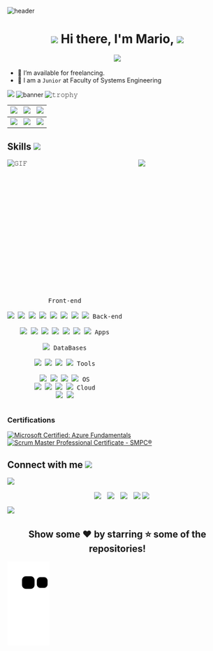 ![header](https://media.licdn.com/dms/image/C4D16AQGBAINMu60vhw/profile-displaybackgroundimage-shrink_350_1400/0/1659618641473?e=1691625600&v=beta&t=4Qjp5ePTczw_fuYEyx6BIfoKB6kxrQMojsKRIEM07aE)

<h1 align="center">
  <img src="GIF/Earth.gif" width="24px">
  Hi there, I'm Mario, <img src="https://media.giphy.com/media/12oufCB0MyZ1Go/giphy.gif" width="50">
</h1>

<p align="center">
  <img src="https://readme-typing-svg.herokuapp.com?font=monospace&color=00ffd2&size=25&center=true&vCenter=true&lines=A+Passionate+Learner!;Open+Source+Contributor">
</p>

- 🤝 I’m available for freelancing. 
- :school: I am a `Junior` at Faculty of Systems Engineering

<img src="https://user-images.githubusercontent.com/73097560/115834477-dbab4500-a447-11eb-908a-139a6edaec5c.gif"></a>
![banner](https://user-images.githubusercontent.com/109308073/202793525-b2d35c97-1687-46ed-a44a-86504d86c81c.png)
![𝚝𝚛𝚘𝚙𝚑𝚢](https://github-profile-trophy.vercel.app/?username=Mgodoyd&column=9&margin-w=15&margin-h=15&no-bg=true&no-frame=true&theme=juicyfresh)

|![](http://github-profile-summary-cards.vercel.app/api/cards/stats?username=Mgodoyd&theme=github_dark)|![](http://github-profile-summary-cards.vercel.app/api/cards/productive-time?username=Mgodoyd&theme=github_dark&utcOffset=8)|![](http://github-profile-summary-cards.vercel.app/api/cards/profile-details?username=Mgodoyd&theme=github_dark)|
|---|---|---|
|![](http://github-profile-summary-cards.vercel.app/api/cards/repos-per-language?username=Mgodoyd&theme=github_dark)|![](http://github-profile-summary-cards.vercel.app/api/cards/most-commit-language?username=Mgodoyd&theme=github_dark)|<img width="200" src="https://github-readme-stats.vercel.app/api/top-langs/?username=Mgodoyd&text_color=FFFFFF&bg_color=0e1116&title_color=blue&langs_count=50&layout=compact&hide_border=true" />



<h2> Skills <img src = "https://media2.giphy.com/media/QssGEmpkyEOhBCb7e1/giphy.gif?cid=ecf05e47a0n3gi1bfqntqmob8g9aid1oyj2wr3ds3mg700bl&rid=giphy.gif" width = 4%></h2>
<img src="https://user-images.githubusercontent.com/73097560/115834477-dbab4500-a447-11eb-908a-139a6edaec5c.gif"></a>
<img align="left" height="300px" width="300px" alt="𝙶𝙸𝙵" src="https://camo.githubusercontent.com/3b7c592ede97b6138ffd4b1cc1541c2f3b11fd39/687474703a2f2f33312e6d656469612e74756d626c722e636f6d2f31376665613932306666333665663466356238373764353231366137616164392f74756d626c725f6d6f39786a65387a5a34317163626975666f315f313238302e676966"/>

<p style="display: inline-block;" align="center">
  <kbd>
    <kbd>Front-end</kbd>
    <br>
    <br>
    <img width="30px" src="https://cdn.jsdelivr.net/gh/devicons/devicon/icons/html5/html5-original.svg" /> 
    <img width="30px" src="https://cdn.jsdelivr.net/gh/devicons/devicon/icons/css3/css3-plain.svg" /> 
    <img width="30px" src="https://cdn.jsdelivr.net/gh/devicons/devicon/icons/javascript/javascript-original.svg" />
    <img width="30px" src="https://cdn.jsdelivr.net/gh/devicons/devicon/icons/bootstrap/bootstrap-original.svg" />
    <img width="30px" src="https://cdn.jsdelivr.net/gh/devicons/devicon/icons/react/react-original.svg" />
    <img width="30px" src="https://cdn.jsdelivr.net/gh/devicons/devicon/icons/angularjs/angularjs-plain.svg" />
    <img width="100px" src="https://sweetalert2.github.io/images/SweetAlert2.png" />   
    <img width="30px" src="https://www.chartjs.org/docs/latest/favicon.ico" />
  </kbd>
  <kbd>
    <kbd>Back-end</kbd>
    <br>
    <br>
    <img width="30px" src="https://cdn.jsdelivr.net/gh/devicons/devicon/icons/php/php-original.svg" />
    <img width="30px" src="https://cdn.jsdelivr.net/gh/devicons/devicon/icons/laravel/laravel-plain.svg" />    
    <img width="30px" src="https://cdn.jsdelivr.net/gh/devicons/devicon/icons/typescript/typescript-original.svg" />
    <img width="30px" src="https://cdn.jsdelivr.net/gh/devicons/devicon/icons/nodejs/nodejs-original.svg" />
    <img width="30px" src="https://cdn.jsdelivr.net/gh/devicons/devicon/icons/java/java-original.svg" />
    <img width="30px" src="https://cdn.jsdelivr.net/gh/devicons/devicon/icons/spring/spring-original.svg" />
    <img width="30px" src="https://cdn.jsdelivr.net/gh/devicons/devicon/icons/cplusplus/cplusplus-original.svg" />    
  </kbd>
  <kbd>
    <kbd>Apps</kbd>
    <br>
    <br>
    <img width="30px" src="https://cdn.jsdelivr.net/gh/devicons/devicon/icons/kotlin/kotlin-original.svg" />
  </kbd>
  <kbd>
    <kbd>DataBases</kbd>
    <br>
    <br>
    <img width="40px" src="https://cdn.jsdelivr.net/gh/devicons/devicon/icons/oracle/oracle-original.svg" />
    <img width="30px" src="https://dbdb.io/media/logos/ibm-db2-vertical.svg" />
    <img width="30px" src="https://cdn.jsdelivr.net/gh/devicons/devicon/icons/postgresql/postgresql-original.svg" />
    <img width="30px" src="https://cdn.jsdelivr.net/gh/devicons/devicon/icons/mysql/mysql-original.svg" />
  </kbd>
  <kbd>
    <kbd>Tools</kbd>
    <br>
    <br>
    <img width="30px" src="https://cdn.jsdelivr.net/gh/devicons/devicon/icons/vscode/vscode-original.svg" />
    <img width="30px" src="https://github.com/termux/termux-app/raw/master/app/src/main/res/mipmap-xxxhdpi/ic_launcher.png" />
    <img width="30px" src="https://cdn.jsdelivr.net/gh/devicons/devicon/icons/git/git-original.svg" />
    <img width="30px" src="https://cdn.jsdelivr.net/gh/devicons/devicon/icons/jira/jira-original.svg" />
  </kbd>
  <kbd>
    <kbd>OS</kbd>
    <br>
    <img width="30px" src="https://cdn.jsdelivr.net/gh/devicons/devicon/icons/debian/debian-original.svg" />
    <img width="30px" src="https://cdn.jsdelivr.net/gh/devicons/devicon/icons/ubuntu/ubuntu-plain.svg" />
    <img width="30px" src="https://cdn.jsdelivr.net/gh/devicons/devicon/icons/android/android-original.svg" />
    <img width="30px" src="https://cdn.jsdelivr.net/gh/devicons/devicon/icons/windows8/windows8-original.svg" />
  </kbd>
   <kbd>
    <kbd>Cloud</kbd>
    <br>
     <img width="30px" src="https://cdn.jsdelivr.net/gh/devicons/devicon/icons/azure/azure-original.svg" />
     <img width="30px" src="https://cdn.jsdelivr.net/gh/devicons/devicon/icons/amazonwebservices/amazonwebservices-original.svg" />
  </kbd>
</p>

<h3>Certifications</h3>
<p>
<a href="/"><img src="https://images.credly.com/size/110x110/images/be8fcaeb-c769-4858-b567-ffaaa73ce8cf/image.png" alt="Microsoft Certified: Azure Fundamentals"  width="82" /></a>
<a href="https://www.credly.com/badges/0f80e887-244e-4dac-b87c-e9715098e05f/public_url"><img src="https://images.credly.com/size/110x110/images/ef699df2-09c7-42f1-84ab-710d5aa45373/Scrum-Master-Professional-Certificate-SMPC_-2020.png" alt="Scrum Master Professional Certificate - SMPC®"  width="82" /></a>
</p>

  
<h2> Connect with me <img src='https://raw.githubusercontent.com/ShahriarShafin/ShahriarShafin/main/Assets/handshake.gif' width="9%"> </h2>
<img src="https://user-images.githubusercontent.com/73097560/115834477-dbab4500-a447-11eb-908a-139a6edaec5c.gif"></a>



<p align="center">
   <div align="center"  class="icons-social" style="margin-left: 10px;">
     <a href="https://www.linkedin.com/in/mario-godoy-43927a1a5/" style="margin-left: 10px;"  target="_blank" href="https://www.linkedin.com/in/saurabhmchavan/">
		   <img src="https://img.icons8.com/doodle/40/000000/linkedin--v2.png"></a>
     <a href="https://github.com/Mgodoyd" style="margin-left: 10px;" target="_blank" href="https://github.com/100rabhcsmc">
		   <img src="https://img.icons8.com/doodle/40/000000/github--v1.png"></a>
	   <a  href = "mailto:godoymario110@gmail.com" style="margin-left: 10px;" target="_blank" href="https://dev.to/100rabhcsmc">
				<img src="https://img.icons8.com/external-sketchy-juicy-fish/0.6x/external-blog-online-services-sketchy-sketchy-juicy-fish.png"></a>
	   <a href="https://youtube.com/channel/UCmSFFu8wDCzCMtep984yH7w" style="margin-left: 10px;" target="_blank" href="https://www.youtube.com/channel/UC-ZdNkKNHC6KguDqNFKO2Nw?view_as=subscriber">
      <img src="https://img.icons8.com/doodle/1x/youtube--v2.png" ></a>
      <img src="https://media.giphy.com/media/VgCDAzcKvsR6OM0uWg/giphy.gif" width="50"> 
   </div>
</p>

<img  src="https://user-images.githubusercontent.com/70382532/138322189-2db8df52-9dcb-40a0-88a8-c365466bd33d.gif" >
<h2 align ="center">Show some ❤️ by starring ⭐ some of the repositories!</h2>

  
![Snake animation](https://github.com/rafaballerini/rafaballerini/blob/output/github-contribution-grid-snake.svg)
 </div>
 

 


